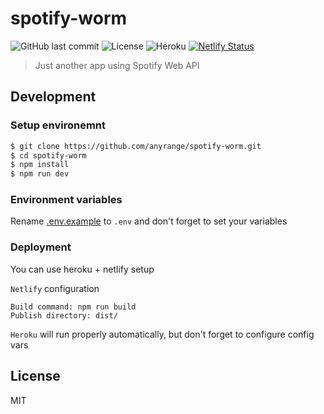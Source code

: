 # spotify-worm

![GitHub last commit](https://img.shields.io/github/last-commit/anyrange/spotify-worm)
![License](https://img.shields.io/github/license/anyrange/spotify-worm.svg)
![Heroku](https://pyheroku-badge.herokuapp.com/?app=spotify-worm-server&style=flat)
[![Netlify Status](https://api.netlify.com/api/v1/badges/ef6c00e5-6460-4dc9-8f96-938af86d872a/deploy-status)](https://app.netlify.com/sites/spotiworm/deploys)

> Just another app using Spotify Web API

## Development

### Setup environemnt

```bash
$ git clone https://github.com/anyrange/spotify-worm.git
$ cd spotify-worm
$ npm install
$ npm run dev
```

### Environment variables

Rename [.env.example](/.env.example) to `.env` and don't forget to set your variables

### Deployment

You can use heroku + netlify setup

`Netlify` configuration

```
Build command: npm run build
Publish directory: dist/
```

`Heroku` will run properly automatically,
but don't forget to configure config vars

## License

MIT
